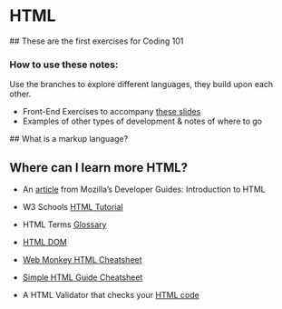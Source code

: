 # HTML
## These are the first exercises for Coding 101

### How to use these notes:
Use the branches to explore different languages, they build upon each other.

- Front-End Exercises to accompany [these slides](https://slides.com/parisandmilo/coding101)
- Examples of other types of development & notes of where to go

## What is a markup language?

## Where can I learn more HTML?
- An [article](https://developer.mozilla.org/en-US/docs/Web/Guide/HTML/Introduction) from Mozilla’s Developer Guides: Introduction to HTML
- W3 Schools [HTML Tutorial](http://www.w3schools.com/html/html_intro.asp)
- HTML Terms [Glossary](http://www.scriptingmaster.com/html/HTML-terms-glossary.asp)
- [HTML DOM](http://www.w3schools.com/js/js_htmldom.asp)


- [Web Monkey HTML Cheatsheet](http://www.webmonkey.com/2010/02/html_cheatsheet/)
- [Simple HTML Guide Cheatsheet](http://www.simplehtmlguide.com/cheatsheet.php)
- A HTML Validator that checks your [HTML code](http://validator.w3.org/)
